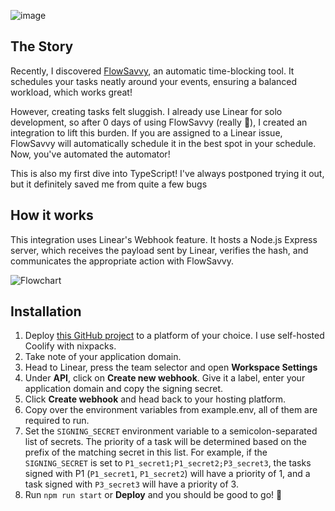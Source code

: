 ![image](https://github.com/ChrisvanChip/flowsavvy-linear/assets/31969757/13ff3ab7-45b5-4019-bfc2-8e750d57eb22)

## The Story
Recently, I discovered [FlowSavvy](https://flowsavvy.app), an automatic time-blocking tool. It schedules your tasks neatly around your events, ensuring a balanced workload, which works great!

However, creating tasks felt sluggish. I already use Linear for solo development, so after 0 days of using FlowSavvy (really 🙈), I created an integration to lift this burden. If you are assigned to a Linear issue, FlowSavvy will automatically schedule it in the best spot in your schedule. Now, you've automated the automator!

This is also my first dive into TypeScript! I've always postponed trying it out, but it definitely saved me from quite a few bugs

## How it works
This integration uses Linear's Webhook feature. It hosts a Node.js Express server, which receives the payload sent by Linear, verifies the hash, and communicates the appropriate action with FlowSavvy.

![Flowchart](https://github.com/ChrisvanChip/flowsavvy-linear/assets/31969757/97e6ea07-0122-4b83-a0a6-d360404bacf2)

## Installation
1. Deploy [this GitHub project](https://github.com/ChrisvanChip/flowsavvy-linear) to a platform of your choice. I use self-hosted Coolify with nixpacks.
2. Take note of your application domain.
3. Head to Linear, press the team selector and open **Workspace Settings**
4. Under **API**, click on **Create new webhook**. Give it a label, enter your application domain and copy the signing secret.
5. Click **Create webhook** and head back to your hosting platform.
6. Copy over the environment variables from example.env, all of them are required to run.
7. Set the `SIGNING_SECRET` environment variable to a semicolon-separated list of secrets. The priority of a task will be determined based on the prefix of the matching secret in this list. For example, if the `SIGNING_SECRET` is set to `P1_secret1;P1_secret2;P3_secret3`, the tasks signed with P1 (`P1_secret1`, `P1_secret2`) will have a priority of 1, and a task signed with `P3_secret3` will have a priority of 3.
8. Run `npm run start` or **Deploy** and you should be good to go! 🎉
